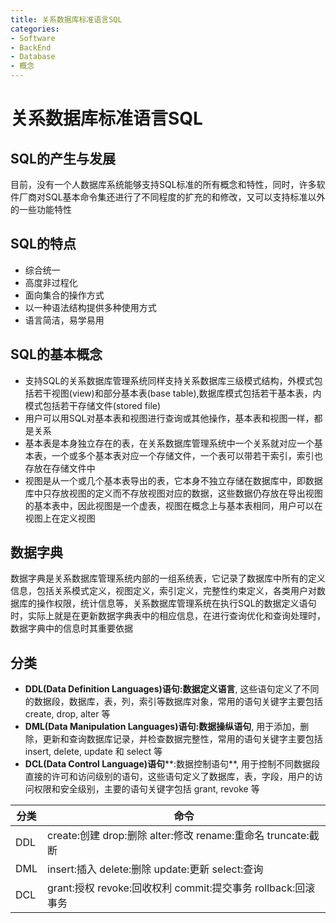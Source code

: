 ```yaml
---
title: 关系数据库标准语言SQL
categories:
- Software
- BackEnd
- Database
- 概念
---
```

# 关系数据库标准语言SQL

## SQL的产生与发展

目前，没有一个人数据库系统能够支持SQL标准的所有概念和特性，同时，许多软件厂商对SQL基本命令集还进行了不同程度的扩充的和修改，又可以支持标准以外的一些功能特性
## SQL的特点

- 综合统一
- 高度非过程化
- 面向集合的操作方式
- 以一种语法结构提供多种使用方式
- 语言简洁，易学易用

## SQL的基本概念

- 支持SQL的关系数据库管理系统同样支持关系数据库三级模式结构，外模式包括若干视图(view)和部分基本表(base table),数据库模式包括若干基本表，内模式包括若干存储文件(stored file)
- 用户可以用SQL对基本表和视图进行查询或其他操作，基本表和视图一样，都是关系
- 基本表是本身独立存在的表，在关系数据库管理系统中一个关系就对应一个基本表，一个或多个基本表对应一个存储文件，一个表可以带若干索引，索引也存放在存储文件中
- 视图是从一个或几个基本表导出的表，它本身不独立存储在数据库中，即数据库中只存放视图的定义而不存放视图对应的数据，这些数据仍存放在导出视图的基本表中，因此视图是一个虚表，视图在概念上与基本表相同，用户可以在视图上在定义视图

## 数据字典

数据字典是关系数据库管理系统内部的一组系统表，它记录了数据库中所有的定义信息，包括关系模式定义，视图定义，索引定义，完整性约束定义，各类用户对数据库的操作权限，统计信息等，关系数据库管理系统在执行SQL的数据定义语句时，实际上就是在更新数据字典表中的相应信息，在进行查询优化和查询处理时，数据字典中的信息时其重要依据

## 分类

- **DDL(Data Definition Languages)**语句**:数据定义语言**, 这些语句定义了不同的数据段，数据库，表，列，索引等数据库对象，常用的语句关键字主要包括 create, drop, alter 等
- **DML(Data Manipulation Languages)**语句**:数据操纵语句**, 用于添加，删除，更新和查询数据库记录，并检查数据完整性，常用的语句关键字主要包括 insert, delete, update 和 select 等
- **DCL(Data Control Language)语句****:数据控制语句**, 用于控制不同数据段直接的许可和访问级别的语句，这些语句定义了数据库，表，字段，用户的访问权限和安全级别，主要的语句关键字包括 grant, revoke 等

| **分类** | **命令**                                                     |
| -------- | ------------------------------------------------------------ |
| DDL      | create:创建 drop:删除 alter:修改 rename:重命名 truncate:截断 |
| DML      | insert:插入 delete:删除 update:更新 select:查询           |
| DCL      | grant:授权 revoke:回收权利 commit:提交事务   rollback:回滚事务 |